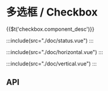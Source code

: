 # 多选框 / Checkbox

<span>{{$t('checkbox.component_desc')}}</span>

:::include(src="./doc/status.vue")
:::

:::include(src="./doc/horizontal.vue")
:::

:::include(src="./doc/vertical.vue")
:::

## API

<api-doc name="Checkbox" :doc="require('./api.json')"></api-doc>
<api-doc name="CheckboxGroup" :doc="require('../checkbox-group/api.json')"></api-doc>
